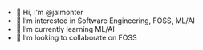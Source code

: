 - 👋 Hi, I’m @jalmonter
- 👀 I’m interested in Software Engineering, FOSS, ML/AI
- 🌱 I’m currently learning ML/AI
- 💞️ I’m looking to collaborate on FOSS

<!---
jalmonter/jalmonter is a ✨ special ✨ repository because its `README.md` (this file) appears on your GitHub profile.
You can click the Preview link to take a look at your changes.
--->
